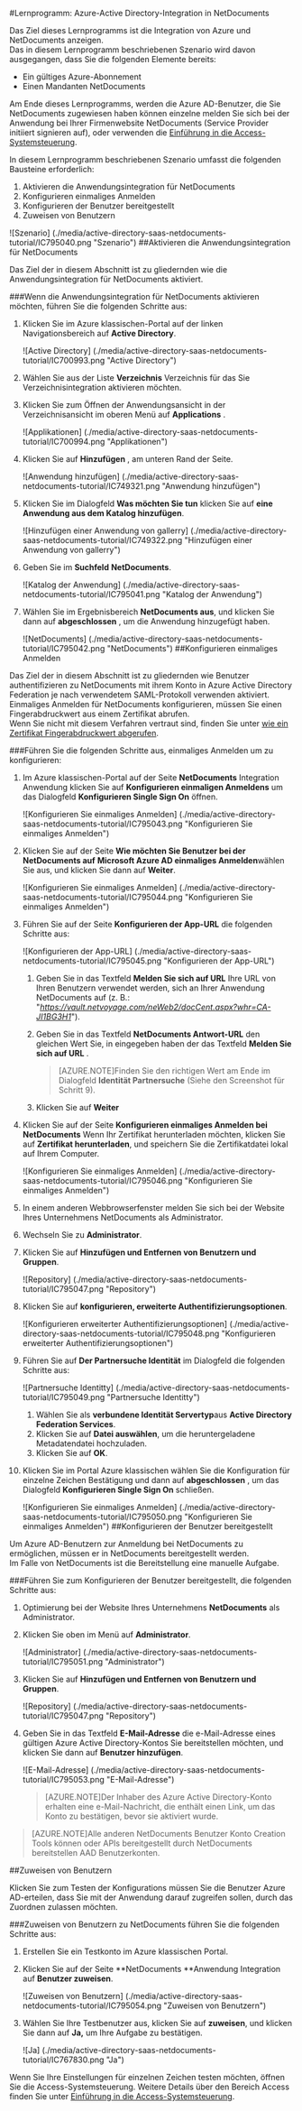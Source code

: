 <properties 
    pageTitle="Lernprogramm: Azure-Active Directory-Integration in NetDocuments | Microsoft Azure" 
    description="Informationen Sie zur Verwendung von NetDocuments mit Azure Active Directory einmaliges Anmelden, automatisierte Bereitstellung und mehr aktivieren!" 
    services="active-directory" 
    authors="jeevansd"  
    documentationCenter="na" 
    manager="femila"/>
<tags 
    ms.service="active-directory" 
    ms.devlang="na" 
    ms.topic="article" 
    ms.tgt_pltfrm="na" 
    ms.workload="identity" 
    ms.date="09/29/2016" 
    ms.author="jeedes" />

#<a name="tutorial-azure-active-directory-integration-with-netdocuments"></a>Lernprogramm: Azure-Active Directory-Integration in NetDocuments
  
Das Ziel dieses Lernprogramms ist die Integration von Azure und NetDocuments anzeigen.  
Das in diesem Lernprogramm beschriebenen Szenario wird davon ausgegangen, dass Sie die folgenden Elemente bereits:

-   Ein gültiges Azure-Abonnement
-   Einen Mandanten NetDocuments
  
Am Ende dieses Lernprogramms, werden die Azure AD-Benutzer, die Sie NetDocuments zugewiesen haben können einzelne melden Sie sich bei der Anwendung bei Ihrer Firmenwebsite NetDocuments (Service Provider initiiert signieren auf), oder verwenden die [Einführung in die Access-Systemsteuerung](active-directory-saas-access-panel-introduction.md).
  
In diesem Lernprogramm beschriebenen Szenario umfasst die folgenden Bausteine erforderlich:

1.  Aktivieren die Anwendungsintegration für NetDocuments
2.  Konfigurieren einmaliges Anmelden
3.  Konfigurieren der Benutzer bereitgestellt
4.  Zuweisen von Benutzern

![Szenario] (./media/active-directory-saas-netdocuments-tutorial/IC795040.png "Szenario")
##<a name="enabling-the-application-integration-for-netdocuments"></a>Aktivieren die Anwendungsintegration für NetDocuments
  
Das Ziel der in diesem Abschnitt ist zu gliedernden wie die Anwendungsintegration für NetDocuments aktiviert.

###<a name="to-enable-the-application-integration-for-netdocuments-perform-the-following-steps"></a>Wenn die Anwendungsintegration für NetDocuments aktivieren möchten, führen Sie die folgenden Schritte aus:

1.  Klicken Sie im Azure klassischen-Portal auf der linken Navigationsbereich auf **Active Directory**.

    ![Active Directory] (./media/active-directory-saas-netdocuments-tutorial/IC700993.png "Active Directory")

2.  Wählen Sie aus der Liste **Verzeichnis** Verzeichnis für das Sie Verzeichnisintegration aktivieren möchten.

3.  Klicken Sie zum Öffnen der Anwendungsansicht in der Verzeichnisansicht im oberen Menü auf **Applications** .

    ![Applikationen] (./media/active-directory-saas-netdocuments-tutorial/IC700994.png "Applikationen")

4.  Klicken Sie auf **Hinzufügen** , am unteren Rand der Seite.

    ![Anwendung hinzufügen] (./media/active-directory-saas-netdocuments-tutorial/IC749321.png "Anwendung hinzufügen")

5.  Klicken Sie im Dialogfeld **Was möchten Sie tun** klicken Sie auf **eine Anwendung aus dem Katalog hinzufügen**.

    ![Hinzufügen einer Anwendung von gallerry] (./media/active-directory-saas-netdocuments-tutorial/IC749322.png "Hinzufügen einer Anwendung von gallerry")

6.  Geben Sie im **Suchfeld** **NetDocuments**.

    ![Katalog der Anwendung] (./media/active-directory-saas-netdocuments-tutorial/IC795041.png "Katalog der Anwendung")

7.  Wählen Sie im Ergebnisbereich **NetDocuments aus**, und klicken Sie dann auf **abgeschlossen** , um die Anwendung hinzugefügt haben.

    ![NetDocuments] (./media/active-directory-saas-netdocuments-tutorial/IC795042.png "NetDocuments")
##<a name="configuring-single-sign-on"></a>Konfigurieren einmaliges Anmelden
  
Das Ziel der in diesem Abschnitt ist zu gliedernden wie Benutzer authentifizieren zu NetDocuments mit ihrem Konto in Azure Active Directory Federation je nach verwendetem SAML-Protokoll verwenden aktiviert.  
Einmaliges Anmelden für NetDocuments konfigurieren, müssen Sie einen Fingerabdruckwert aus einem Zertifikat abrufen.  
Wenn Sie nicht mit diesem Verfahren vertraut sind, finden Sie unter [wie ein Zertifikat Fingerabdruckwert abgerufen](http://youtu.be/YKQF266SAxI).

###<a name="to-configure-single-sign-on-perform-the-following-steps"></a>Führen Sie die folgenden Schritte aus, einmaliges Anmelden um zu konfigurieren:

1.  Im Azure klassischen-Portal auf der Seite **NetDocuments** Integration Anwendung klicken Sie auf **Konfigurieren einmaligen Anmeldens** um das Dialogfeld **Konfigurieren Single Sign On** öffnen.

    ![Konfigurieren Sie einmaliges Anmelden] (./media/active-directory-saas-netdocuments-tutorial/IC795043.png "Konfigurieren Sie einmaliges Anmelden")

2.  Klicken Sie auf der Seite **Wie möchten Sie Benutzer bei der NetDocuments auf** **Microsoft Azure AD einmaliges Anmelden**wählen Sie aus, und klicken Sie dann auf **Weiter**.

    ![Konfigurieren Sie einmaliges Anmelden] (./media/active-directory-saas-netdocuments-tutorial/IC795044.png "Konfigurieren Sie einmaliges Anmelden")

3.  Führen Sie auf der Seite **Konfigurieren der App-URL** die folgenden Schritte aus:

    ![Konfigurieren der App-URL] (./media/active-directory-saas-netdocuments-tutorial/IC795045.png "Konfigurieren der App-URL")

    1.  Geben Sie in das Textfeld **Melden Sie sich auf URL** Ihre URL von Ihren Benutzern verwendet werden, sich an Ihrer Anwendung NetDocuments auf (z. B.: "*https://vault.netvoyage.com/neWeb2/docCent.aspx?whr=CA-JI1BG3H1*").
    2.  Geben Sie in das Textfeld **NetDocuments Antwort-URL** den gleichen Wert Sie, in eingegeben haben der das Textfeld **Melden Sie sich auf URL** .  

        >[AZURE.NOTE]Finden Sie den richtigen Wert am Ende im Dialogfeld **Identität Partnersuche** (Siehe den Screenshot für Schritt 9).

    3.  Klicken Sie auf **Weiter**

4.  Klicken Sie auf der Seite **Konfigurieren einmaliges Anmelden bei NetDocuments** Wenn Ihr Zertifikat herunterladen möchten, klicken Sie auf **Zertifikat herunterladen**, und speichern Sie die Zertifikatdatei lokal auf Ihrem Computer.

    ![Konfigurieren Sie einmaliges Anmelden] (./media/active-directory-saas-netdocuments-tutorial/IC795046.png "Konfigurieren Sie einmaliges Anmelden")

5.  In einem anderen Webbrowserfenster melden Sie sich bei der Website Ihres Unternehmens NetDocuments als Administrator.

6.  Wechseln Sie zu **Administrator**.

7.  Klicken Sie auf **Hinzufügen und Entfernen von Benutzern und Gruppen**.

    ![Repository] (./media/active-directory-saas-netdocuments-tutorial/IC795047.png "Repository")

8.  Klicken Sie auf **konfigurieren, erweiterte Authentifizierungsoptionen**.

    ![Konfigurieren erweiterter Authentifizierungsoptionen] (./media/active-directory-saas-netdocuments-tutorial/IC795048.png "Konfigurieren erweiterter Authentifizierungsoptionen")

9.  Führen Sie auf **Der Partnersuche Identität** im Dialogfeld die folgenden Schritte aus:

    ![Partnersuche Identitty] (./media/active-directory-saas-netdocuments-tutorial/IC795049.png "Partnersuche Identitty")

    1.  Wählen Sie als **verbundene Identität Servertyp**aus **Active Directory Federation Services**.
    2.  Klicken Sie auf **Datei auswählen**, um die heruntergeladene Metadatendatei hochzuladen.
    3.  Klicken Sie auf **OK**.

10. Klicken Sie im Portal Azure klassischen wählen Sie die Konfiguration für einzelne Zeichen Bestätigung und dann auf **abgeschlossen** , um das Dialogfeld **Konfigurieren Single Sign On** schließen.

    ![Konfigurieren Sie einmaliges Anmelden] (./media/active-directory-saas-netdocuments-tutorial/IC795050.png "Konfigurieren Sie einmaliges Anmelden")
##<a name="configuring-user-provisioning"></a>Konfigurieren der Benutzer bereitgestellt
  
Um Azure AD-Benutzern zur Anmeldung bei NetDocuments zu ermöglichen, müssen er in NetDocuments bereitgestellt werden.  
Im Falle von NetDocuments ist die Bereitstellung eine manuelle Aufgabe.

###<a name="to-configure-user-provisioning-perform-the-following-steps"></a>Führen Sie zum Konfigurieren der Benutzer bereitgestellt, die folgenden Schritte aus:

1.  Optimierung bei der Website Ihres Unternehmens **NetDocuments** als Administrator.

2.  Klicken Sie oben im Menü auf **Administrator**.

    ![Administrator] (./media/active-directory-saas-netdocuments-tutorial/IC795051.png "Administrator")

3.  Klicken Sie auf **Hinzufügen und Entfernen von Benutzern und Gruppen**.

    ![Repository] (./media/active-directory-saas-netdocuments-tutorial/IC795047.png "Repository")

4.  Geben Sie in das Textfeld **E-Mail-Adresse** die e-Mail-Adresse eines gültigen Azure Active Directory-Kontos Sie bereitstellen möchten, und klicken Sie dann auf **Benutzer hinzufügen**.

    ![E-Mail-Adresse] (./media/active-directory-saas-netdocuments-tutorial/IC795053.png "E-Mail-Adresse")

    >[AZURE.NOTE]Der Inhaber des Azure Active Directory-Konto erhalten eine e-Mail-Nachricht, die enthält einen Link, um das Konto zu bestätigen, bevor sie aktiviert wurde.

>[AZURE.NOTE]Alle anderen NetDocuments Benutzer Konto Creation Tools können oder APIs bereitgestellt durch NetDocuments bereitstellen AAD Benutzerkonten.

##<a name="assigning-users"></a>Zuweisen von Benutzern
  
Klicken Sie zum Testen der Konfigurations müssen Sie die Benutzer Azure AD-erteilen, dass Sie mit der Anwendung darauf zugreifen sollen, durch das Zuordnen zulassen möchten.

###<a name="to-assign-users-to-netdocuments-perform-the-following-steps"></a>Zuweisen von Benutzern zu NetDocuments führen Sie die folgenden Schritte aus:

1.  Erstellen Sie ein Testkonto im Azure klassischen Portal.

2.  Klicken Sie auf der Seite **NetDocuments **Anwendung Integration auf **Benutzer zuweisen**.

    ![Zuweisen von Benutzern] (./media/active-directory-saas-netdocuments-tutorial/IC795054.png "Zuweisen von Benutzern")

3.  Wählen Sie Ihre Testbenutzer aus, klicken Sie auf **zuweisen**, und klicken Sie dann auf **Ja,** um Ihre Aufgabe zu bestätigen.

    ![Ja] (./media/active-directory-saas-netdocuments-tutorial/IC767830.png "Ja")
  
Wenn Sie Ihre Einstellungen für einzelnen Zeichen testen möchten, öffnen Sie die Access-Systemsteuerung. Weitere Details über den Bereich Access finden Sie unter [Einführung in die Access-Systemsteuerung](active-directory-saas-access-panel-introduction.md).